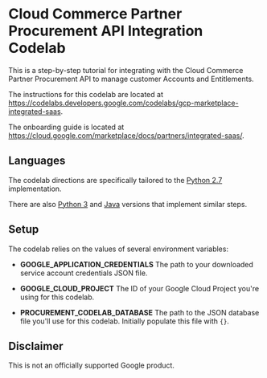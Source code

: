 
# Cloud Commerce Partner Procurement API Integration Codelab

This is a step-by-step tutorial for integrating with the Cloud Commerce Partner
Procurement API to manage customer Accounts and Entitlements.

The instructions for this codelab are located at
https://codelabs.developers.google.com/codelabs/gcp-marketplace-integrated-saas.

The onboarding guide is located at
https://cloud.google.com/marketplace/docs/partners/integrated-saas/.

## Languages

The codelab directions are specifically tailored to the [Python 2.7](python2.7/)
implementation.

There are also [Python 3](python3/) and [Java](java/) versions that
implement similar steps.

## Setup

The codelab relies on the values of several environment variables:
- **GOOGLE_APPLICATION_CREDENTIALS**
The path to your downloaded service account credentials JSON file.

- **GOOGLE_CLOUD_PROJECT**
The ID of your Google Cloud Project you're using for this codelab.

- **PROCUREMENT_CODELAB_DATABASE**
The path to the JSON database file you'll use for this codelab. Initially
populate this file with `{}`.

## Disclaimer

This is not an officially supported Google product.
